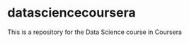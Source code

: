 datasciencecoursera
===================

This is a repository for the Data Science course in Coursera
